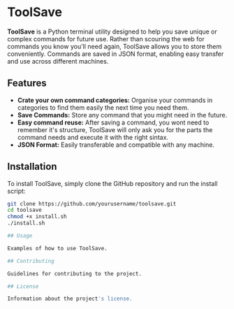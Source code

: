 # ToolSave

**ToolSave** is a Python terminal utility designed to help you save unique or complex commands for future use. Rather than scouring the web for commands you know you'll need again, ToolSave allows you to store them conveniently. Commands are saved in JSON format, enabling easy transfer and use across different machines.

## Features

- **Crate your own command categories:** Organise your commands in categories to find them easily the next time you need them.
- **Save Commands:** Store any command that you might need in the future.
- **Easy command reuse:** After saving a command, you wont need to remember it's structure, ToolSave will only ask you for the parts the command needs and execute it with the right sintax.
- **JSON Format:** Easily transferable and compatible with any machine.


## Installation

To install ToolSave, simply clone the GitHub repository and run the install script:

```bash
git clone https://github.com/yourusername/toolsave.git
cd toolsave
chmod +x install.sh
./install.sh

## Usage

Examples of how to use ToolSave.

## Contributing

Guidelines for contributing to the project.

## License

Information about the project's license.
